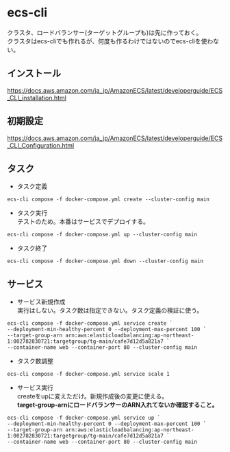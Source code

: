 # ecs-cli
クラスタ、ロードバランサー(ターゲットグループも)は先に作っておく。  
クラスタはecs-cliでも作れるが、何度も作るわけではないのでecs-cliを使わない。

## インストール
https://docs.aws.amazon.com/ja_jp/AmazonECS/latest/developerguide/ECS_CLI_installation.html

## 初期設定
https://docs.aws.amazon.com/ja_jp/AmazonECS/latest/developerguide/ECS_CLI_Configuration.html

## タスク
- タスク定義
```
ecs-cli compose -f docker-compose.yml create --cluster-config main
```

- タスク実行  
  テストのため。本番はサービスでデプロイする。
```
ecs-cli compose -f docker-compose.yml up --cluster-config main
```

- タスク終了
```
ecs-cli compose -f docker-compose.yml down --cluster-config main
```

## サービス
- サービス新規作成  
  実行はしない。タスク数は指定できない。タスク定義の検証に使う。
```
ecs-cli compose -f docker-compose.yml service create `
--deployment-min-healthy-percent 0 --deployment-max-percent 100 `
--target-group-arn arn:aws:elasticloadbalancing:ap-northeast-1:002782830721:targetgroup/tg-main/cafe7d12d5a821a7 `
--container-name web --container-port 80 --cluster-config main
```

- タスク数調整
```
ecs-cli compose -f docker-compose.yml service scale 1
```

- サービス実行  
  createをupに変えただけ。新規作成後の変更に使える。  
  **target-group-arnにロードバランサーのARN入れてないか確認すること。**
```
ecs-cli compose -f docker-compose.yml service up `
--deployment-min-healthy-percent 0 --deployment-max-percent 100 `
--target-group-arn arn:aws:elasticloadbalancing:ap-northeast-1:002782830721:targetgroup/tg-main/cafe7d12d5a821a7 `
--container-name web --container-port 80 --cluster-config main
```
